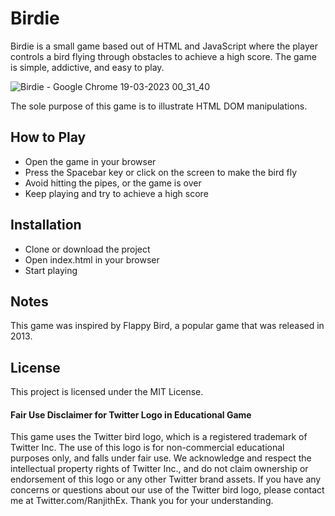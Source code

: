 # Birdie
Birdie is a small game based out of HTML and JavaScript where the player controls a bird flying through obstacles to achieve a high score. The game is simple, addictive, and easy to play.

![Birdie - Google Chrome 19-03-2023 00_31_40](https://user-images.githubusercontent.com/123010711/226130794-5dc8df89-d421-4053-b659-a75b3eb5790e.png)

The sole purpose of this game is to illustrate HTML DOM manipulations. 

## How to Play
- Open the game in your browser
- Press the Spacebar key or click on the screen to make the bird fly
- Avoid hitting the pipes, or the game is over
- Keep playing and try to achieve a high score

## Installation
- Clone or download the project
- Open index.html in your browser
- Start playing

## Notes
This game was inspired by Flappy Bird, a popular game that was released in 2013. 

## License
This project is licensed under the MIT License.

#### Fair Use Disclaimer for Twitter Logo in Educational Game
This game uses the Twitter bird logo, which is a registered trademark of Twitter Inc. The use of this logo is for non-commercial educational purposes only, and falls under fair use. We acknowledge and respect the intellectual property rights of Twitter Inc., and do not claim ownership or endorsement of this logo or any other Twitter brand assets. If you have any concerns or questions about our use of the Twitter bird logo, please contact me at Twitter.com/RanjithEx. Thank you for your understanding.
